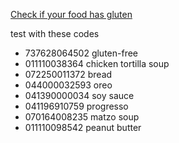 [Check if your food has gluten](https://karina-42.github.io/glutenChecker/)

test with these codes

- 737628064502 gluten-free
- 011110038364 chicken tortilla soup
- 072250011372 bread
- 044000032593 oreo
- 041390000034 soy sauce
- 041196910759 progresso
- 070164008235 matzo soup
- 011110098542 peanut butter
